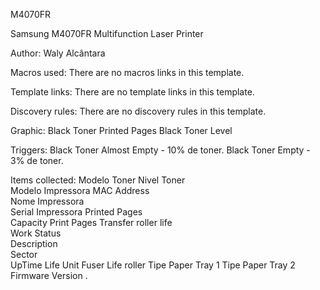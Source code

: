 M4070FR

Samsung M4070FR Multifunction Laser Printer

Author:
      Waly Alcântara
      
Macros used:
      There are no macros links in this template.

Template links:
      There are no template links in this template.

Discovery rules:
      There are no discovery rules in this template.

Graphic:
      Black Toner Printed Pages
      Black Toner Level

Triggers:
      Black Toner Almost Empty - 10% de toner.
      Black Toner Empty - 3% de toner.


Items collected:
      Modelo Toner
      Nivel Toner	
      Modelo Impressora	
      MAC Address	
      Nome Impressora	
      Serial Impressora	
      Printed Pages 	
      Capacity Print Pages 
      Transfer roller life	
      Work Status			
      Description	
      Sector	
      UpTime
      Life Unit Fuser
      Life roller
      Tipe Paper Tray 1	
      Tipe Paper Tray 2	
      Firmware Version
.      
